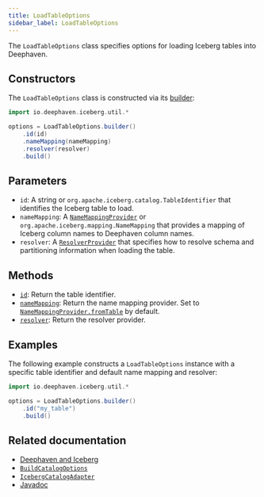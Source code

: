 ```yaml
---
title: LoadTableOptions
sidebar_label: LoadTableOptions
---
```


The `LoadTableOptions` class specifies options for loading Iceberg tables into Deephaven.

## Constructors

The `LoadTableOptions` class is constructed via its [builder](https://docs.deephaven.io/core/javadoc/io/deephaven/iceberg/util/LoadTableOptions.Builder.html):

```groovy syntax
import io.deephaven.iceberg.util.*

options = LoadTableOptions.builder()
    .id(id)
    .nameMapping(nameMapping)
    .resolver(resolver)
    .build()
```

## Parameters

- `id`: A string or `org.apache.iceberg.catalog.TableIdentifier` that identifies the Iceberg table to load.
- `nameMapping`: A [`NameMappingProvider`](https://docs.deephaven.io/core/javadoc/io/deephaven/iceberg/util/NameMappingProvider.html) or `org.apache.iceberg.mapping.NameMapping` that provides a mapping of Iceberg column names to Deephaven column names.
- `resolver`: A [`ResolverProvider`](https://docs.deephaven.io/core/javadoc/io/deephaven/iceberg/util/ResolverProvider.html) that specifies how to resolve schema and partitioning information when loading the table.

## Methods

- [`id`](https://docs.deephaven.io/core/javadoc/io/deephaven/iceberg/util/LoadTableOptions.html#id()): Return the table identifier.
- [`nameMapping`](https://docs.deephaven.io/core/javadoc/io/deephaven/iceberg/util/LoadTableOptions.html#nameMapping()): Return the name mapping provider. Set to [`NameMappingProvider.fromTable`](https://docs.deephaven.io/core/javadoc/io/deephaven/iceberg/util/NameMappingProvider.html#fromTable()) by default.
- [`resolver`](https://docs.deephaven.io/core/javadoc/io/deephaven/iceberg/util/LoadTableOptions.html#resolver()): Return the resolver provider.

## Examples

The following example constructs a `LoadTableOptions` instance with a specific table identifier and default name mapping and resolver:

```groovy
import io.deephaven.iceberg.util.*

options = LoadTableOptions.builder()
    .id("my_table")
    .build()
```

## Related documentation

- [Deephaven and Iceberg](../../../how-to-guides/data-import-export/iceberg.md)
- [`BuildCatalogOptions`](./build-catalog-options.md)
- [`IcebergCatalogAdapter`](./iceberg-catalog-adapter.md)
- [Javadoc](https://docs.deephaven.io/core/javadoc/io/deephaven/iceberg/util/LoadTableOptions.html)
